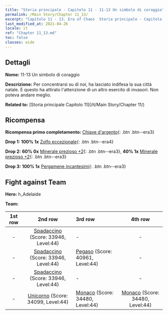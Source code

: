 ```yaml
---
title: "Storia principale - Capitolo 11 - 11-13 Un simbolo di coraggio"
permalink: /Main Story/Chapter 11_13/
excerpt: "Capitolo 11 - 13. Era of Chaos  Storia principale - Capitolo 11_13. 11-13 Un simbolo di coraggio"
last_modified_at: 2021-04-26
locale: it
ref: "Chapter 11_13.md"
toc: false
classes: wide
---
```


## Dettagli

 **Nome:** 11-13 Un simbolo di coraggio

 **Descrizione:** Per concentrarsi su di noi, ha lasciato indifesa la sua città natale. E questo ha attirato l'attenzione di un altro esercito di invasori. Non poteva andare meglio.

 **Related to:** [Storia principale Capitolo 11](/it/Main Story/Chapter 11/)

## Ricompensa

 **Ricompensa primo completamento:** [Chiave d'argento](/ItemsIT/con_693/){: .btn .btn--era3}

 **Drop 1:** **100% 1x** [Zolfo eccezionale](/ItemsIT/mat_36/){: .btn .btn--era4}

 **Drop 2:** **60% 0x** [Minerale prezioso +2](/ItemsIT/mat_26/){: .btn .btn--era3}, **40% 1x** [Minerale prezioso +2](/ItemsIT/mat_26/){: .btn .btn--era3}

 **Drop 3:** **100% 1x** [Pergamene incantesimi](/ItemsIT/con_694/){: .btn .btn--era3}


## Fight against Team
 **Hero:** h_Adelaide

 **Team:**


  | 1st row | 2nd row | 3rd row | 4th row |
  |:----:|:----:|:----|:----:|
  | - | [Spadaccino](/it/units/Swordsman/) (Score: 33946, Level:44)  | - | - |
  | - | [Spadaccino](/it/units/Swordsman/) (Score: 33946, Level:44)  | [Pegaso](/it/units/Pegasus/) (Score: 40961, Level:44)  | - |
  | - | [Spadaccino](/it/units/Swordsman/) (Score: 33946, Level:44)  | - | - |
  | - | [Unicorno](/it/units/Unicorn/) (Score: 34099, Level:44)  | [Monaco](/it/units/Monk/) (Score: 34480, Level:44)  | [Monaco](/it/units/Monk/) (Score: 34480, Level:44)  |


